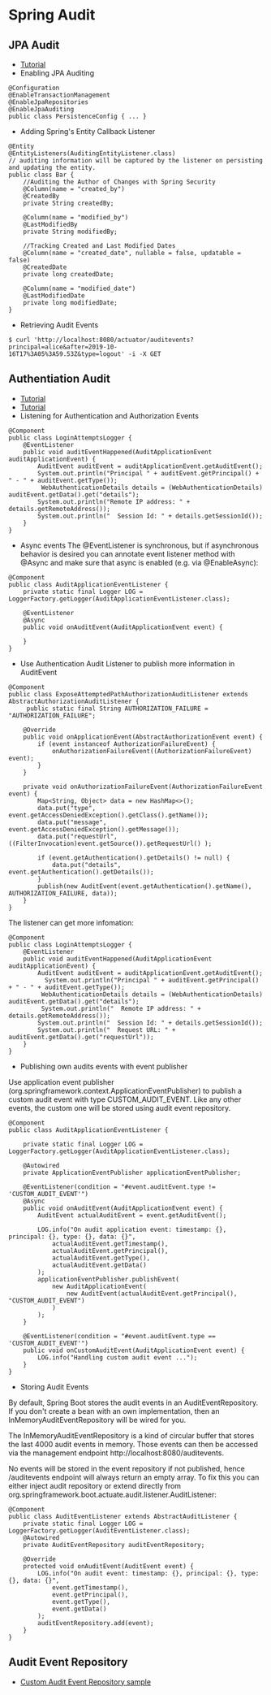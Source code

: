 # Spring Audit

## JPA Audit
- [Tutorial](https://www.baeldung.com/database-auditing-jpa)
- Enabling JPA Auditing
```
@Configuration
@EnableTransactionManagement
@EnableJpaRepositories
@EnableJpaAuditing
public class PersistenceConfig { ... }
```

- Adding Spring's Entity Callback Listener
```
@Entity
@EntityListeners(AuditingEntityListener.class) 
// auditing information will be captured by the listener on persisting and updating the entity.
public class Bar {
    //Auditing the Author of Changes with Spring Security
    @Column(name = "created_by")
    @CreatedBy
    private String createdBy;
    
    @Column(name = "modified_by")
    @LastModifiedBy
    private String modifiedBy;
    
    //Tracking Created and Last Modified Dates
    @Column(name = "created_date", nullable = false, updatable = false)
    @CreatedDate
    private long createdDate;
 
    @Column(name = "modified_date")
    @LastModifiedDate
    private long modifiedDate;      
}
```
- Retrieving Audit Events
```
$ curl 'http://localhost:8080/actuator/auditevents?principal=alice&after=2019-10-
16T17%3A05%3A59.53Z&type=logout' -i -X GET
```


## Authentiation Audit 
- [Tutorial](https://www.baeldung.com/spring-boot-authentication-audit)
- [Tutorial](https://blog.codeleak.pl/2017/03/spring-boot-and-security-events-with-actuator.html)
- Listening for Authentication and Authorization Events
```
@Component
public class LoginAttemptsLogger {
    @EventListener
    public void auditEventHappened(AuditApplicationEvent auditApplicationEvent) {        
        AuditEvent auditEvent = auditApplicationEvent.getAuditEvent();
        System.out.println("Principal " + auditEvent.getPrincipal() + " - " + auditEvent.getType());
         WebAuthenticationDetails details = (WebAuthenticationDetails) auditEvent.getData().get("details");
        System.out.println("Remote IP address: " + details.getRemoteAddress());
        System.out.println("  Session Id: " + details.getSessionId());
    }
}
```
- Async events
The @EventListener is synchronous, but if asynchronous behavior is desired you can annotate event listener method with @Async and make sure that async is enabled (e.g. via @EnableAsync):
```
@Component
public class AuditApplicationEventListener {
    private static final Logger LOG = LoggerFactory.getLogger(AuditApplicationEventListener.class);

    @EventListener
    @Async
    public void onAuditEvent(AuditApplicationEvent event) {

    }
}
```
- Use Authentication Audit Listener to publish more information in AuditEvent
```
@Component
public class ExposeAttemptedPathAuthorizationAuditListener extends AbstractAuthorizationAuditListener {
     public static final String AUTHORIZATION_FAILURE = "AUTHORIZATION_FAILURE";
 
    @Override
    public void onApplicationEvent(AbstractAuthorizationEvent event) {
        if (event instanceof AuthorizationFailureEvent) {
            onAuthorizationFailureEvent((AuthorizationFailureEvent) event);
        }
    }
 
    private void onAuthorizationFailureEvent(AuthorizationFailureEvent event) {
        Map<String, Object> data = new HashMap<>();
        data.put("type", event.getAccessDeniedException().getClass().getName());
        data.put("message", event.getAccessDeniedException().getMessage());
        data.put("requestUrl", ((FilterInvocation)event.getSource()).getRequestUrl() );
         
        if (event.getAuthentication().getDetails() != null) {
            data.put("details", event.getAuthentication().getDetails());
        }
        publish(new AuditEvent(event.getAuthentication().getName(), AUTHORIZATION_FAILURE, data));
    }
}
```
The listener can get more infomation:
```
@Component
public class LoginAttemptsLogger {
    @EventListener
    public void auditEventHappened(AuditApplicationEvent auditApplicationEvent) {
        AuditEvent auditEvent = auditApplicationEvent.getAuditEvent();
          System.out.println("Principal " + auditEvent.getPrincipal() + " - " + auditEvent.getType());
         WebAuthenticationDetails details = (WebAuthenticationDetails) auditEvent.getData().get("details");
         System.out.println("  Remote IP address: " + details.getRemoteAddress());
        System.out.println("  Session Id: " + details.getSessionId());
        System.out.println("  Request URL: " + auditEvent.getData().get("requestUrl"));
    }
}
```
- Publishing own audits events with event publisher

Use application event publisher (org.springframework.context.ApplicationEventPublisher) to publish a custom audit event with type CUSTOM_AUDIT_EVENT. Like any other events, the custom one will be stored using audit event repository.
```
@Component
public class AuditApplicationEventListener {

    private static final Logger LOG = LoggerFactory.getLogger(AuditApplicationEventListener.class);

    @Autowired
    private ApplicationEventPublisher applicationEventPublisher;

    @EventListener(condition = "#event.auditEvent.type != 'CUSTOM_AUDIT_EVENT'")
    @Async
    public void onAuditEvent(AuditApplicationEvent event) {
        AuditEvent actualAuditEvent = event.getAuditEvent();

        LOG.info("On audit application event: timestamp: {}, principal: {}, type: {}, data: {}",
            actualAuditEvent.getTimestamp(),
            actualAuditEvent.getPrincipal(),
            actualAuditEvent.getType(),
            actualAuditEvent.getData()
        );
        applicationEventPublisher.publishEvent(
            new AuditApplicationEvent(
                new AuditEvent(actualAuditEvent.getPrincipal(), "CUSTOM_AUDIT_EVENT")
            )
        );
    }

    @EventListener(condition = "#event.auditEvent.type == 'CUSTOM_AUDIT_EVENT'")
    public void onCustomAuditEvent(AuditApplicationEvent event) {
        LOG.info("Handling custom audit event ...");
    }
}
```

- Storing Audit Events

By default, Spring Boot stores the audit events in an AuditEventRepository. If you don't create a bean with an own implementation, then an InMemoryAuditEventRepository will be wired for you.

The InMemoryAuditEventRepository is a kind of circular buffer that stores the last 4000 audit events in memory. Those events can then be accessed via the management endpoint http://localhost:8080/auditevents.

No events will be stored in the event repository if not published, hence /auditevents endpoint will always return an empty array. To fix this you can either inject audit repository or extend directly from org.springframework.boot.actuate.audit.listener.AuditListener:
```
@Component
public class AuditEventListener extends AbstractAuditListener {
    private static final Logger LOG = LoggerFactory.getLogger(AuditEventListener.class);
    @Autowired
    private AuditEventRepository auditEventRepository;

    @Override
    protected void onAuditEvent(AuditEvent event) {
        LOG.info("On audit event: timestamp: {}, principal: {}, type: {}, data: {}",
            event.getTimestamp(),
            event.getPrincipal(),
            event.getType(),
            event.getData()
        );
        auditEventRepository.add(event);
    }
}
```
## Audit Event Repository
- [Custom Audit Event Repository sample](https://github.com/sebasv89/spring-boot-examples/blob/master/src/main/java/co/svelez/springbootexample/repository/CustomAuditEventRepository.java)
